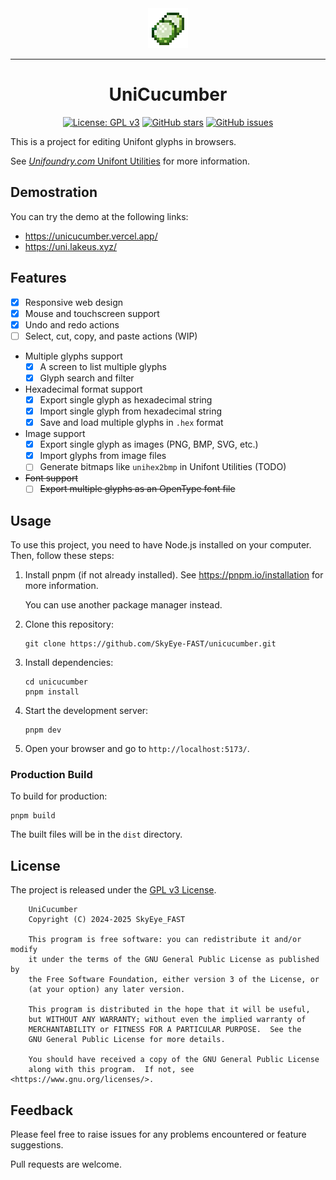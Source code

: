 <div align="center">
<img src="https://raw.githubusercontent.com/SkyEye-FAST/unicucumber/master/public/icon.png">

----

# UniCucumber

[![License: GPL v3](https://img.shields.io/badge/License-GPL%20v3-blue.svg)](https://www.gnu.org/licenses/gpl-3.0)
[![GitHub stars](https://img.shields.io/github/stars/SkyEye-FAST/unicucumber)](https://github.com/SkyEye-FAST/unicucumber/stargazers)
[![GitHub issues](https://img.shields.io/github/issues/SkyEye-FAST/unicucumber)](https://github.com/SkyEye-FAST/unicucumber/issues)
</div>

This is a project for editing Unifont glyphs in browsers.

See [*Unifoundry.com* Unifont Utilities](https://unifoundry.com/unifont/unifont-utilities.html) for more information.

## Demostration

You can try the demo at the following links:

- <https://unicucumber.vercel.app/>
- <https://uni.lakeus.xyz/>

## Features

- [x] Responsive web design
- [x] Mouse and touchscreen support
- [x] Undo and redo actions
- [ ] Select, cut, copy, and paste actions (WIP)
- Multiple glyphs support
  - [x] A screen to list multiple glyphs
  - [x] Glyph search and filter
- Hexadecimal format support
  - [x] Export single glyph as hexadecimal string
  - [x] Import single glyph from hexadecimal string
  - [x] Save and load multiple glyphs in `.hex` format
- Image support
  - [x] Export single glyph as images (PNG, BMP, SVG, etc.)
  - [x] Import glyphs from image files
  - [ ] Generate bitmaps like `unihex2bmp` in Unifont Utilities (TODO)
- ~~Font support~~
  - [ ] ~~Export multiple glyphs as an OpenType font file~~

## Usage

To use this project, you need to have Node.js installed on your computer. Then, follow these steps:

1. Install pnpm (if not already installed). See <https://pnpm.io/installation> for more information.

    You can use another package manager instead.

2. Clone this repository:

    ```shell
    git clone https://github.com/SkyEye-FAST/unicucumber.git
    ```

3. Install dependencies:

    ```shell
    cd unicucumber
    pnpm install
    ```

4. Start the development server:

    ```shell
    pnpm dev
    ```

5. Open your browser and go to `http://localhost:5173/`.

### Production Build

To build for production:

```shell
pnpm build
```

The built files will be in the `dist` directory.

## License

The project is released under the [GPL v3 License](LICENSE).

``` text
    UniCucumber
    Copyright (C) 2024-2025 SkyEye_FAST

    This program is free software: you can redistribute it and/or modify
    it under the terms of the GNU General Public License as published by
    the Free Software Foundation, either version 3 of the License, or
    (at your option) any later version.

    This program is distributed in the hope that it will be useful,
    but WITHOUT ANY WARRANTY; without even the implied warranty of
    MERCHANTABILITY or FITNESS FOR A PARTICULAR PURPOSE.  See the
    GNU General Public License for more details.

    You should have received a copy of the GNU General Public License
    along with this program.  If not, see <https://www.gnu.org/licenses/>.
```

## Feedback

Please feel free to raise issues for any problems encountered or feature suggestions.

Pull requests are welcome.
